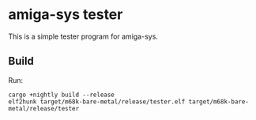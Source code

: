 # amiga-sys tester

This is a simple tester program for amiga-sys.

## Build

Run:

    cargo +nightly build --release
    elf2hunk target/m68k-bare-metal/release/tester.elf target/m68k-bare-metal/release/tester
